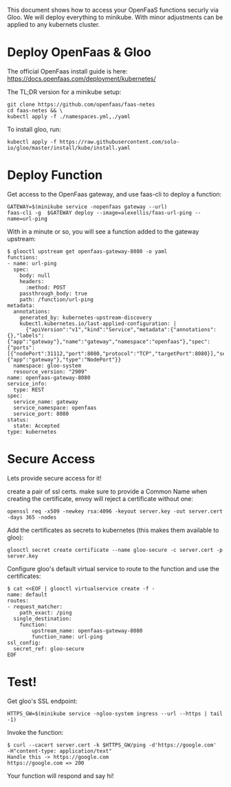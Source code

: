 This document shows how to access your OpenFaaS functions securly via Gloo. We will deploy everything
to minikube. With minor adjustments can be applied to any kubernets cluster.

# Deploy OpenFaas & Gloo
The official OpenFaas install guide is here: https://docs.openfaas.com/deployment/kubernetes/

The TL;DR version for a minikube setup:

```
git clone https://github.com/openfaas/faas-netes
cd faas-netes && \
kubectl apply -f ./namespaces.yml,./yaml
```

To install gloo, run:
```
kubectl apply -f https://raw.githubusercontent.com/solo-io/gloo/master/install/kube/install.yaml
```

# Deploy Function

Get access to the OpenFaas gateway, and use faas-cli to deploy a function:

```
GATEWAY=$(minikube service -nopenfaas gateway --url)
faas-cli -g  $GATEWAY deploy --image=alexellis/faas-url-ping --name=url-ping
```

With in a minute or so, you will see a function added to the gateway upstream:
```
$ glooctl upstream get openfaas-gateway-8080 -o yaml
functions:
- name: url-ping
  spec:
    body: null
    headers:
      :method: POST
    passthrough_body: true
    path: /function/url-ping
metadata:
  annotations:
    generated_by: kubernetes-upstream-discovery
    kubectl.kubernetes.io/last-applied-configuration: |
      {"apiVersion":"v1","kind":"Service","metadata":{"annotations":{},"labels":{"app":"gateway"},"name":"gateway","namespace":"openfaas"},"spec":{"ports":[{"nodePort":31112,"port":8080,"protocol":"TCP","targetPort":8080}],"selector":{"app":"gateway"},"type":"NodePort"}}
  namespace: gloo-system
  resource_version: "2909"
name: openfaas-gateway-8080
service_info:
  type: REST
spec:
  service_name: gateway
  service_namespace: openfaas
  service_port: 8080
status:
  state: Accepted
type: kubernetes
```

# Secure Access
Lets provide secure access for it!

create a pair of ssl certs. make sure to provide a Common Name when creating the certificate, 
envoy will reject a certificate without one:
```
openssl req -x509 -newkey rsa:4096 -keyout server.key -out server.cert -days 365 -nodes
```

Add the certificates as secrets to kubernetes (this makes them available to gloo):
```
glooctl secret create certificate --name gloo-secure -c server.cert -p server.key
```

Configure gloo's default virtual service to route to the function and use the certificates:
```
$ cat <<EOF | glooctl virtualservice create -f -
name: default
routes:
- request_matcher:
    path_exact: /ping
  single_destination:
    function:
        upstream_name: openfaas-gateway-8080
        function_name: url-ping
ssl_config:
  secret_ref: gloo-secure
EOF
```


# Test!

Get gloo's SSL endpoint:
```
HTTPS_GW=$(minikube service -ngloo-system ingress --url --https | tail -1)
```

Invoke the function:
```
$ curl --cacert server.cert -k $HTTPS_GW/ping -d'https://google.com'  -H"content-type: application/text"
Handle this -> https://google.com
https://google.com => 200
```

Your function will respond and say hi!
